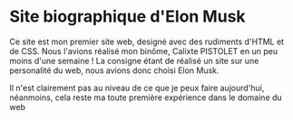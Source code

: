 # Site biographique d'Elon Musk

Ce site est mon premier site web, designé avec des rudiments d'HTML et de CSS. Nous l'avions réalisé mon binôme, Calixte PISTOLET en un peu moins d'une semaine ! La consigne étant de réalisé un site sur une personalité du web, nous avions donc choisi Elon Musk. 

Il n'est clairement pas au niveau de ce que je peux faire aujourd'hui, néanmoins, cela reste ma toute première expérience dans le domaine du web
